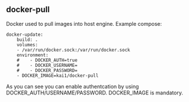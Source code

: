 docker-pull
---

Docker used to pull images into host engine.
Example compose:
```
docker-update:
	build: .
	volumes:
	- /var/run/docker.sock:/var/run/docker.sock
	environment:
	#    - DOCKER_AUTH=true
	#    - DOCKER_USERNAME=
	#    - DOCKER_PASSWORD=
	- DOCKER_IMAGE=kai1/docker-pull
```

As you can see you can enable authentcation by using DOCKER_AUTH/USERNAME/PASSWORD.
DOCKER_IMAGE is mandatory.
